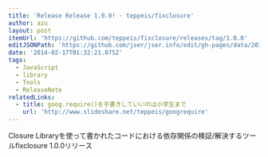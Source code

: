 ```yaml
---
title: 'Release Release 1.0.0! · teppeis/fixclosure'
author: azu
layout: post
itemUrl: 'https://github.com/teppeis/fixclosure/releases/tag/1.0.0'
editJSONPath: 'https://github.com/jser/jser.info/edit/gh-pages/data/2014/02/index.json'
date: '2014-02-17T01:32:21.875Z'
tags:
  - JavaScript
  - library
  - Tools
  - ReleaseNote
relatedLinks:
  - title: goog.require()を手書きしていいのは小学生まで
    url: 'http://www.slideshare.net/teppeis/googrequire'
---
```

Closure Libraryを使って書かれたコードにおける依存関係の検証/解決するツールfixclosure 1.0.0リリース
